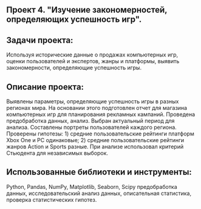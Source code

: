 ## Проект 4. "Изучение закономерностей, определяющих успешность игр".

## Задачи проекта:
Используя исторические данные о продажах компьютерных игр, оценки пользователей и экспертов, жанры и платформы, выявить закономерности, определяющие успешность игры.


## Описание проекта:
Выявлены параметры, определяющие успешность игры в разных регионах мира. На основании этого подготовлен отчет для магазина компьютерных игр для планирования рекламных кампаний. Проведена предобработка данных, анализ.
Выбран актуальный период для анализа. Составлены портреты пользователей каждого региона. Проверены гипотезы: 1) средние пользовательские рейтинги платформ Xbox One и PC одинаковые; 2) средние пользовательские рейтинги жанров Action и Sports разные. При анализе использовал критерий Стьюдента для независимых выборок.

## Использованные библиотеки и инструменты:
Python, Pandas, NumPy, Matplotlib, Seaborn, Scipy предобработка данных, исследовательский анализ данных, описательная статистика, проверка статистических гипотез.
